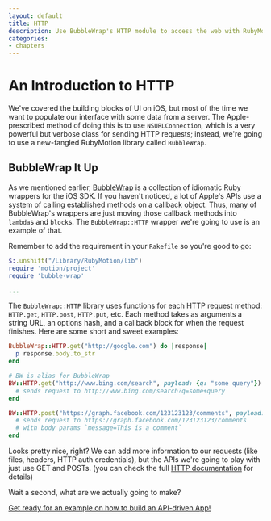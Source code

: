 ```yaml
---
layout: default
title: HTTP
description: Use BubbleWrap's HTTP module to access the web with RubyMotion
categories:
- chapters
---
```


# An Introduction to HTTP

We've covered the building blocks of UI on iOS, but most of the time we want to populate our interface with some data from a server. The Apple-prescribed method of doing this is to use `NSURLConnection`, which is a very powerful but verbose class for sending HTTP requests; instead, we're going to use a new-fangled RubyMotion library called `BubbleWrap`.

## BubbleWrap It Up

As we mentioned earlier, [BubbleWrap][bw] is a collection of idiomatic Ruby wrappers for the iOS SDK. If you haven't noticed, a lot of Apple's APIs use a system of calling established methods on a callback object. Thus, many of BubbleWrap's wrappers are just moving those callback methods into `lambda`s and `block`s. The `BubbleWrap::HTTP` wrapper we're going to use is an example of that.

Remember to add the requirement in your `Rakefile` so you're good to go:

```ruby
$:.unshift("/Library/RubyMotion/lib")
require 'motion/project'
require 'bubble-wrap'

...
```

The `BubbleWrap::HTTP` library uses functions for each HTTP request method: `HTTP.get`, `HTTP.post`, `HTTP.put`, etc. Each method takes as arguments a string URL, an options hash, and a callback block for when the request finishes. Here are some short and sweet examples:

```ruby
BubbleWrap::HTTP.get("http://google.com") do |response|
  p response.body.to_str
end

# BW is alias for BubbleWrap
BW::HTTP.get("http://www.bing.com/search", payload: {q: "some query"}) do |response|
  # sends request to http://www.bing.com/search?q=some+query
end

BW::HTTP.post("https://graph.facebook.com/123123123/comments", payload: {message: "This is a comment"}) do |response|
  # sends request to https://graph.facebook.com/123123123/comments
  # with body params `message=This is a comment`
end
```

Looks pretty nice, right? We can add more information to our requests (like files, headers, HTTP auth credentials), but the APIs we're going to play with just use GET and POSTs. (you can check the full [HTTP documentation][docs] for details)

Wait a second, what are we actually going to make?

[Get ready for an example on how to build an API-driven App!](/10-api-driven-example)

[bw]: http://bubblewrap.io/

[docs]: https://github.com/rubymotion/BubbleWrap/blob/master/motion/http.rb